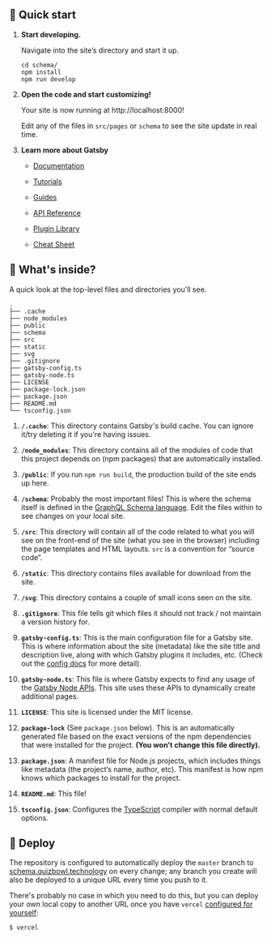 ## 🚀 Quick start

1.  **Start developing.**

    Navigate into the site’s directory and start it up.

    ```shell
    cd schema/
    npm install
    npm run develop
    ```

1.  **Open the code and start customizing!**

    Your site is now running at http://localhost:8000!

    Edit any of the files in `src/pages` or `schema` to see the site update in real time.

1.  **Learn more about Gatsby**

    - [Documentation](https://www.gatsbyjs.com/docs/?utm_source=starter&utm_medium=readme&utm_campaign=minimal-starter-ts)

    - [Tutorials](https://www.gatsbyjs.com/tutorial/?utm_source=starter&utm_medium=readme&utm_campaign=minimal-starter-ts)

    - [Guides](https://www.gatsbyjs.com/tutorial/?utm_source=starter&utm_medium=readme&utm_campaign=minimal-starter-ts)

    - [API Reference](https://www.gatsbyjs.com/docs/api-reference/?utm_source=starter&utm_medium=readme&utm_campaign=minimal-starter-ts)

    - [Plugin Library](https://www.gatsbyjs.com/plugins?utm_source=starter&utm_medium=readme&utm_campaign=minimal-starter-ts)

    - [Cheat Sheet](https://www.gatsbyjs.com/docs/cheat-sheet/?utm_source=starter&utm_medium=readme&utm_campaign=minimal-starter-ts)

## 🧐 What's inside?

A quick look at the top-level files and directories you'll see.

    .
    ├── .cache
    ├── node_modules
    ├── public
    ├── schema
    ├── src
    ├── static
    ├── svg
    ├── .gitignore
    ├── gatsby-config.ts
    ├── gatsby-node.ts
    ├── LICENSE
    ├── package-lock.json
    ├── package.json
    ├── README.md
    └── tsconfig.json

1.  **`/.cache`**: This directory contains Gatsby's build cache. You can ignore it/try deleting it if you're having issues.

1.  **`/node_modules`**: This directory contains all of the modules of code that this project depends on (npm packages) that are automatically installed.

1.  **`/public`**: If you run `npm run build`, the production build of the site ends up here.

1.  **`/schema`**: Probably the most important files! This is where the schema itself is defined in the [GraphQL Schema language](https://graphql.org/learn/schema/). Edit the files within to see changes on your local site.

1.  **`/src`**: This directory will contain all of the code related to what you will see on the front-end of the site (what you see in the browser) including the page templates and HTML layouts. `src` is a convention for “source code”.

1.  **`/static`**: This directory contains files available for download from the site.

1.  **`/svg`**: This directory contains a couple of small icons seen on the site.

1.  **`.gitignore`**: This file tells git which files it should not track / not maintain a version history for.

1.  **`gatsby-config.ts`**: This is the main configuration file for a Gatsby site. This is where information about the site (metadata) like the site title and description live, along with which Gatsby plugins it includes, etc. (Check out the [config docs](https://www.gatsbyjs.org/docs/gatsby-config/) for more detail).

1.  **`gatsby-node.ts`**: This file is where Gatsby expects to find any usage of the [Gatsby Node APIs](https://www.gatsbyjs.org/docs/node-apis/). This site uses these APIs to dynamically create additional pages.

1.  **`LICENSE`**: This site is licensed under the MIT license.

1.  **`package-lock`** (See `package.json` below). This is an automatically generated file based on the exact versions of the npm dependencies that were installed for the project. **(You won’t change this file directly).**

1.  **`package.json`**: A manifest file for Node.js projects, which includes things like metadata (the project’s name, author, etc). This manifest is how npm knows which packages to install for the project.

1.  **`README.md`**: This file!

1.  **`tsconfig.json`**: Configures the [TypeScript](https://www.typescriptlang.org/) compiler with normal default options.

## 💫 Deploy

The repository is configured to automatically deploy the `master` branch to [schema.quizbowl.technology](https://schema.quizbowl.technology) on every change; any branch you create will also be deployed to a unique URL every time you push to it.

There's probably no case in which you need to do this, but you can deploy your own local copy to another URL once you have `vercel` [configured for yourself](https://vercel.com/):

```sh
$ vercel
```
